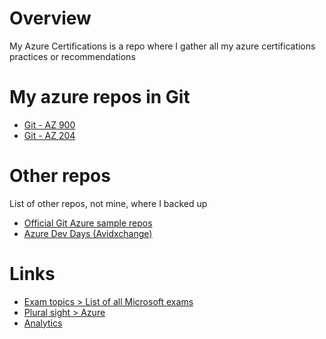 # Overview

My Azure Certifications is a repo where I gather all my azure certifications practices or recommendations

# My azure repos in Git

- [Git - AZ 900](https://github.com/ulysesrico33/az-900-exam.git)
- [Git - AZ 204](https://github.com/ulysesrico33/az-204-exam.git)

# Other repos

List of other repos, not mine, where I backed up

- [Official Git Azure sample repos](https://github.com/orgs/Azure-Samples/repositories)
- [Azure Dev Days (Avidxchange)](https://github.com/microsoft/azure-dev-day)

# Links

- [Exam topics > List of all Microsoft exams](https://www.examtopics.com/exams/microsoft/)
- [Plural sight > Azure](https://app.pluralsight.com/channels/details/dc292557-a9f7-47b7-a938-341c4f36f188?s=1)
- [Analytics](https://github.com/ulysesrico33/myAzureCertifications/wiki)
